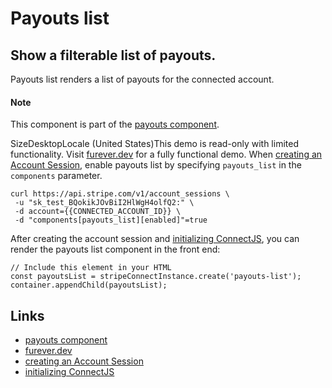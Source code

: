 # Payouts list

## Show a filterable list of payouts.

Payouts list renders a list of payouts for the connected account.

#### Note

This component is part of the [payouts
component](https://docs.stripe.com/connect/supported-embedded-components/payouts).

SizeDesktopLocale (United States)This demo is read-only with limited
functionality. Visit [furever.dev](https://furever.dev/) for a fully functional
demo.
When [creating an Account
Session](https://docs.stripe.com/api/account_sessions/create), enable payouts
list by specifying `payouts_list` in the `components` parameter.

```
curl https://api.stripe.com/v1/account_sessions \
 -u "sk_test_BQokikJOvBiI2HlWgH4olfQ2:" \
 -d account={{CONNECTED_ACCOUNT_ID}} \
 -d "components[payouts_list][enabled]"=true
```

After creating the account session and [initializing
ConnectJS](https://docs.stripe.com/connect/get-started-connect-embedded-components#account-sessions),
you can render the payouts list component in the front end:

```
// Include this element in your HTML
const payoutsList = stripeConnectInstance.create('payouts-list');
container.appendChild(payoutsList);
```

## Links

- [payouts
component](https://docs.stripe.com/connect/supported-embedded-components/payouts)
- [furever.dev](https://furever.dev)
- [creating an Account
Session](https://docs.stripe.com/api/account_sessions/create)
- [initializing
ConnectJS](https://docs.stripe.com/connect/get-started-connect-embedded-components#account-sessions)